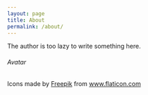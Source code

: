 ```yaml
---
layout: page
title: About
permalink: /about/
---
```


The author is too lazy to write something here.

###### Avatar
Icons made by <a href="http://www.freepik.com/" title="Freepik">Freepik</a> from <a href="https://www.flaticon.com/" title="Flaticon"> www.flaticon.com</a>
